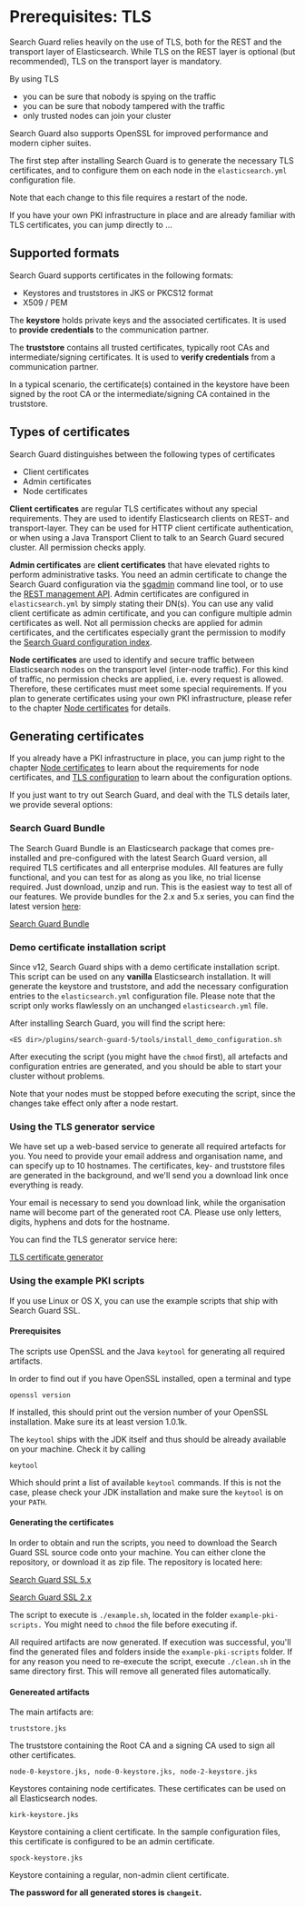 <!---
Copryight 2017 floragunn UG (haftungsbeschränkt)
-->

# Prerequisites: TLS

Search Guard relies heavily on the use of TLS, both for the REST and the transport layer of Elasticsearch. While TLS on the REST layer is optional (but recommended), TLS on the transport layer is mandatory. 

By using TLS 

* you can be sure that nobody is spying on the traffic
* you can be sure that nobody tampered with the traffic
* only trusted nodes can join your cluster

Search Guard also supports OpenSSL for improved performance and modern cipher suites.

The first step after installing Search Guard is to generate the necessary TLS certificates, and to configure them on each node in the `elasticsearch.yml` configuration file.

Note that each change to this file requires a restart of the node.

If you have your own PKI infrastructure in place and are already familiar with TLS certificates, you can jump directly to ...

## Supported formats

Search Guard supports certificates in the following formats:

* Keystores and truststores in JKS or PKCS12 format  
* X509 / PEM 

The **keystore** holds private keys and the associated certificates. It is used to **provide credentials** to the communication partner.

The **truststore** contains all trusted certificates, typically root CAs and intermediate/signing certificates. It is used to **verify credentials** from a communication partner. 

In a typical scenario, the certificate(s) contained in the keystore have been signed by the root CA or the intermediate/signing CA contained in the truststore.

## Types of certificates

Search Guard distinguishes between the following types of certificates

* Client certificates
* Admin certificates
* Node certificates

**Client certificates** are regular TLS certificates without any special requirements. They are used to identify Elasticsearch clients on REST- and transport-layer. They can be used for HTTP client certificate authentication, or when using a Java Transport Client to talk to an Search Guard secured cluster. All permission checks apply.

**Admin certificates** are **client certificates** that have elevated rights to perform administrative tasks. You need an admin certificate to change the Search Guard configuration via the [sgadmin](sgadmin.md) command line tool, or to use the [REST management API](managementapi.md). Admin certificates are configured in `elasticsearch.yml` by simply stating their DN(s). You can use any valid client certificate as admin certificate, and you can configure multiple admin certificates as well. Not all permission checks are applied for admin certificates, and the certificates especially grant the permission to modify the [Search Guard configuration index](sgindex.md).

**Node certificates** are used to identify and secure traffic between Elasticsearch nodes on the transport level (inter-node traffic). For this kind of traffic, no permission checks are applied, i.e. every request is allowed. Therefore, these certificates must meet some special requirements. If you plan to generate certificates using your own PKI infrastructure, please refer to the chapter [Node certificates](tls_node_certificates.md) for details.

## Generating certificates

If you already have a PKI infrastructure in place, you can jump right to the chapter [Node certificates](tls_node_certificates.md) to learn about the requirements for node certificates, and [TLS configuration](tls_configuration.md) to learn about the configuration options.

If you just want to try out Search Guard, and deal with the TLS details later, we provide several options:

### Search Guard Bundle

The Search Guard Bundle is an Elasticsearch package that comes pre-installed and pre-configured with the latest Search Guard version, all required TLS certificates and all enterprise modules. All features are fully functional, and you can test for as along as you like, no trial license required. Just download, unzip and run.  This is the easiest way to test all of our features. We provide bundles for the 2.x and 5.x series, you can find the latest version [here](https://github.com/floragunncom/search-guard/wiki/Search-Guard-Bundle):

[Search Guard Bundle](https://github.com/floragunncom/search-guard/wiki/Search-Guard-Bundle)

### Demo certificate installation script

Since v12, Search Guard ships with a demo certificate installation script. This script can be used on any **vanilla** Elasticsearch installation. It will generate the keystore and truststore, and add the necessary configuration entries to the `elasticsearch.yml` configuration file. Please note that the script only works flawlessly on an unchanged `elasticsearch.yml` file. 

After installing Search Guard, you will find the script here:

```
<ES dir>/plugins/search-guard-5/tools/install_demo_configuration.sh
```

After executing the script (you might have the `chmod` first), all artefacts and configuration entries are generated, and you should be able to start your cluster without problems.

Note that your nodes must be stopped before executing the script, since the changes take effect only after a node restart.

### Using the TLS generator service

We have set up a web-based service to generate all required artefacts for you. You need to provide your email address and organisation name, and can specify up to 10 hostnames. The certificates, key- and truststore files are generated in the background, and we'll send you a download link once everything is ready.

Your email is necessary to send you download link, while the organisation name will become part of the generated root CA. Please use only letters, digits, hyphens and dots for the hostname.

You can find the TLS generator service here:

[TLS certificate generator](https://floragunn.com/tls-certificate-generator/)

### Using the example PKI scripts

If you use Linux or OS X, you can use the example scripts that ship with Search Guard SSL. 

#### Prerequisites

The scripts use OpenSSL and the Java `keytool` for generating all required artifacts. 

In order to find out if you have OpenSSL installed, open a terminal and type

```
openssl version
```

If installed, this should print out the version number of your OpenSSL installation. Make sure its at least version 1.0.1k.

The `keytool` ships with the JDK itself and thus should be already available on your machine. Check it by calling

```
keytool
```
 
Which should print a list of available `keytool` commands. If this is not the case, please check your JDK installation and make sure the `keytool` is on your `PATH`.

#### Generating the certificates

In order to obtain and run the scripts, you need to download the Search Guard SSL source code onto your machine. You can either clone the repository, or download it as zip file. The repository is located here:

[Search Guard SSL 5.x]((https://github.com/floragunncom/search-guard-ssl/tree/5.3.0))

[Search Guard SSL 2.x](https://github.com/floragunncom/search-guard-ssl/tree/es-2.4.4)

The script to execute is `./example.sh`, located in the folder `example-pki-scripts.` You might need to `chmod` the file before executing if. 

All required artifacts are now generated. If execution was successful, you'll find the generated files and folders inside the `example-pki-scripts` folder. If for any reason you need to re-execute the script, execute `./clean.sh` in the same directory first. This will remove all generated files automatically.

#### Genereated artifacts

The main artifacts are:

```
truststore.jks
```
The truststore containing the Root CA and a signing CA used to sign all other certificates.

```
node-0-keystore.jks, node-0-keystore.jks, node-2-keystore.jks
```
Keystores containing node certificates. These certificates can be used on all Elasticsearch nodes.

```
kirk-keystore.jks
```
Keystore containing a client certificate. In the sample configuration files, this certificate is configured to be an admin certificate.

```
spock-keystore.jks
```
Keystore containing a regular, non-admin client certificate.

**The password for all generated stores is `changeit`.**